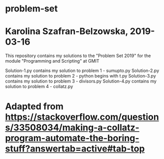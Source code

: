 # problem-set
# Karolina Szafran-Belzowska, 2019-03-16

This repository contains my solutions to the "Problem Set 2019" for the module "Programming and Scripting" at GMIT

Solution-1.py contains my solution to problem 1 - sumupto.py
Solution-2.py contains my solution to problem 2 - python begins with t.py
Solution-3.py contains my solution to problem 3 - divisors.py
Solution-4.py contains my solution to problem 4 - collatz.py
# Adapted from https://stackoverflow.com/questions/33508034/making-a-collatz-program-automate-the-boring-stuff?answertab=active#tab-top
